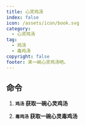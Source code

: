 ```yaml
---
title: 心灵鸡汤
index: false
icon: /assets/icon/book.svg
category:
  - 心灵鸡汤
tag:
  - 鸡汤
  - 毒鸡汤
copyright: false
footer: 来一碗心灵鸡汤吧。
---
```


## **命令**
1. **`鸡汤` 获取一碗心灵鸡汤**

1. **`毒鸡汤` 获取一碗心灵毒鸡汤**